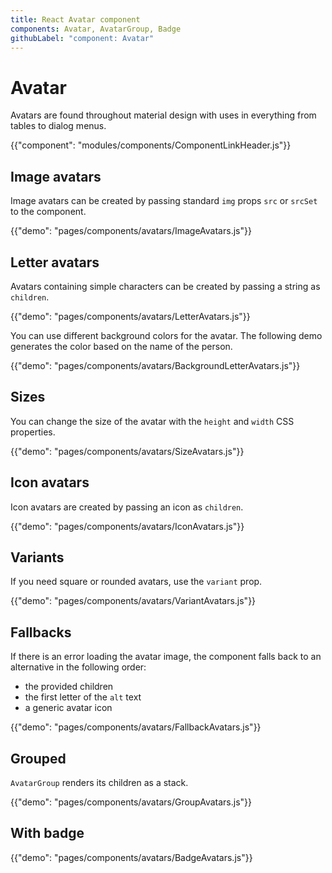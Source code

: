```yaml
---
title: React Avatar component
components: Avatar, AvatarGroup, Badge
githubLabel: "component: Avatar"
---
```


# Avatar

<p class="description">Avatars are found throughout material design with uses in everything from tables to dialog menus.</p>

{{"component": "modules/components/ComponentLinkHeader.js"}}

## Image avatars

Image avatars can be created by passing standard `img` props `src` or `srcSet` to the component.

{{"demo": "pages/components/avatars/ImageAvatars.js"}}

## Letter avatars

Avatars containing simple characters can be created by passing a string as `children`.

{{"demo": "pages/components/avatars/LetterAvatars.js"}}

You can use different background colors for the avatar.
The following demo generates the color based on the name of the person.

{{"demo": "pages/components/avatars/BackgroundLetterAvatars.js"}}

## Sizes

You can change the size of the avatar with the `height` and `width` CSS properties.

{{"demo": "pages/components/avatars/SizeAvatars.js"}}

## Icon avatars

Icon avatars are created by passing an icon as `children`.

{{"demo": "pages/components/avatars/IconAvatars.js"}}

## Variants

If you need square or rounded avatars, use the `variant` prop.

{{"demo": "pages/components/avatars/VariantAvatars.js"}}

## Fallbacks

If there is an error loading the avatar image, the component falls back to an alternative in the following order:

- the provided children
- the first letter of the `alt` text
- a generic avatar icon

{{"demo": "pages/components/avatars/FallbackAvatars.js"}}

## Grouped

`AvatarGroup` renders its children as a stack.

{{"demo": "pages/components/avatars/GroupAvatars.js"}}

## With badge

{{"demo": "pages/components/avatars/BadgeAvatars.js"}}
